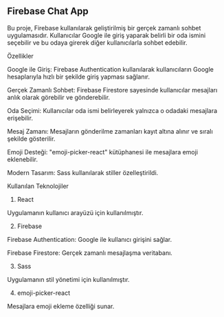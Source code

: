 ## Firebase Chat App

Bu proje, Firebase kullanılarak geliştirilmiş bir gerçek zamanlı sohbet uygulamasıdır. Kullanıcılar Google ile giriş yaparak belirli bir oda ismini seçebilir ve bu odaya girerek diğer kullanıcılarla sohbet edebilir.

Özellikler

Google ile Giriş: Firebase Authentication kullanılarak kullanıcıların Google hesaplarıyla hızlı bir şekilde giriş yapması sağlanır.

Gerçek Zamanlı Sohbet: Firebase Firestore sayesinde kullanıcılar mesajları anlık olarak görebilir ve gönderebilir.

Oda Seçimi: Kullanıcılar oda ismi belirleyerek yalnızca o odadaki mesajlara erişebilir.

Mesaj Zamanı: Mesajların gönderilme zamanları kayıt altına alınır ve sıralı şekilde gösterilir.

Emoji Desteği: "emoji-picker-react" kütüphanesi ile mesajlara emoji eklenebilir.

Modern Tasarım: Sass kullanılarak stiller özelleştirildi.

Kullanılan Teknolojiler

1. React

Uygulamanın kullanıcı arayüzü için kullanılmıştır.

2. Firebase

Firebase Authentication: Google ile kullanıcı girişini sağlar.

Firebase Firestore: Gerçek zamanlı mesajlaşma veritabanı.

3. Sass

Uygulamanın stil yönetimi için kullanılmıştır.

4. emoji-picker-react

Mesajlara emoji ekleme özelliği sunar.
